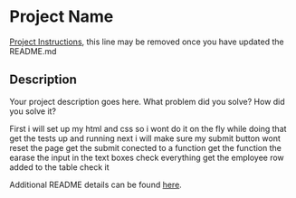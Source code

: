 # Project Name

[Project Instructions](./INSTRUCTIONS.md), this line may be removed once you have updated the README.md

## Description

Your project description goes here. What problem did you solve? How did you solve it?

First i will set up my html and css so i wont do it on the fly
while doing that get the tests up and running
next i will make sure my submit button wont reset the page
get the submit conected to a function
get the function the earase the input in the text boxes
check everything
get the employee row added to the table
check it





Additional README details can be found [here](https://github.com/PrimeAcademy/readme-template/blob/master/README.md).
